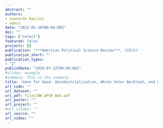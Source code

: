 ```yaml
---
abstract: ""
authors:
- Leonardo Baccini
- admin
date: "2021-05-16T00:00:00Z"
doi: ""
tags: ["select"]
featured: false
projects: []
publication: '***American Political Science Review***, 115(2)'
publication_short: ""
publication_types:
- "2"
publishDate: "2020-07-22T00:00:00Z"
#slides: example
#summary: This is the summary.
title: 'Gone for Good: Deindustrialization, White Voter Backlash, and U.S. Presidential Voting'
url_code: ""
url_dataset: ""
url_pdf: files/BW_APSR_Web.pdf
url_poster: ""
url_project: ""
#url_slides: ""
url_source: ""
url_video: ""
---
```

